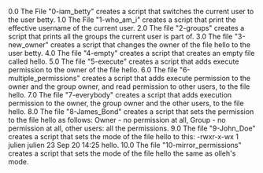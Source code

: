 0.0 The File "0-iam_betty" creates a script that switches the current user to the user betty.
1.0 The File "1-who_am_i" creates a script that print the effective username of the current user.
2.0 The file "2-groups" creates a script that prints all the groups the current user is part of.
3.0 The file "3-new_owner" creates a script that changes the owner of the file hello to the user betty.
4.0 The file "4-empty" creates  a script that creates an empty file called hello.
5.0 The file "5-execute" creates a script that adds execute permission to the owner of the file hello.
6.0 The file "6-multiple_permissions" creates a script that adds execute permission to the owner and the group owner, and read permission to other users, to the file hello.
7.0 The file "7-everybody" creates a script that adds execution permission to the owner, the group owner and the other users, to the file hello.
8.0 The file "8-James_Bond" creates a script that sets the permission to the file hello as follows: Owner - no permission at all, Group - no permission at all, other users: all the permissions.
9.0 The file "9-John_Doe" creates a script that sets the mode of the file hello to this: -rwxr-x-wx 1 julien julien 23 Sep 20 14:25 hello.
10.0 The file "10-mirror_permissions" creates a script that sets the mode of the file hello the same as olleh's mode.
